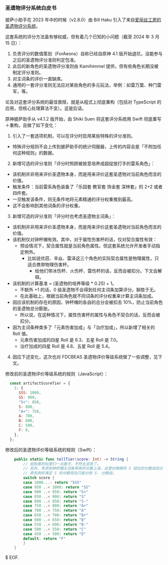### 圣遗物评分系统白皮书

披萨小助手在 2023 年中的时候（v2.8.0）由 Bill Haku 引入了来自[爱丽丝工房的圣遗物评分系统](https://github.com/Kamihimmel/artifactrating)。

这套系统的评分方法虽有够权威，但有着几个已知的小问题（截至 2024 年 3 月 15 日）：

1. 负责评分的数值策划（ForAeons）自称已经自原神 4.1 版开始退坑，没能参与之后的圣遗物评分准则判定包准。
2. 此后的新角色的圣遗物评分准则由 Kamihimmel 提供，但有些角色长期没被制定评分准则。
3. 对主词条的评价一直缺席。
4. 通用的一套评分准则无法应对某些角色的多元玩法，举例：如雷万葉、种门雷军，等。

论及对这套评分系统的最佳救赎，就是从程式上彻底重构（包括对 TypeScript 的应用，但核心处理算法不变）。这是后话。

原神披萨助手从 v4.1.2 版开始，由 Shiki Suen 将这套评分系统用 Swift 彻底重写＋重构，且做了如下变化：

1. 引入了一套选项机制，可以在评分时启用某些特殊的评分准则。
  - 特殊评分规则不会上传到披萨助手的统计伺服器，上传的内容会是「不附加任何这种规则」的数据。
2. 新增可选的评分准则「评分时照顾被故意培养成超绽放打手的雷系角色」：
  - 该机制并非用来评价圣遗物本身，而是用来评价这套圣遗物对当前角色而言的价值。
  - 触发条件：当前雷系角色装备了「乐园套 教官套 饰金套 深林套」的 2+2 或者四件套。
  - 一旦触发该条件，则无条件地将元素精通的评分权重推到最高。
  - 这不会影响到其他词条的评分权重。
3. 新增可选的评分准则「评分时也考虑圣遗物主词条」：
  - 该机制并非用来评价圣遗物本身，而是用来评价这套圣遗物对当前角色而言的价值。
  - 该机制仅对钟杯帽有效。其中，对于属性伤害杯的话，仅对契合属性有效：
    - 预设情况下，契合属性就是当前角色属性。但这套系统允许开发者手动指定例外。
      - 比如说优菈、辛焱、雷泽这三个角色的实际契合属性是物理属性，只适合携带物理伤害杯。
        - 给他们带冰伤杯、火伤杯、雷伤杯的话，反而会被扣分。下文会解释。
  - 该机制的计算基准 = (圣遗物的培养等级 * 0.25) + 1。
    - 不额外 +1 的话，0 级圣遗物不会得到任何主词条加算评分。聊胜于无。
    - 在此基础上，根据当前角色就不同词条的评分权重来计算主词条加成。
  - 因应该机制的存在的原因，钟杯帽的各自的总分会被扣去 10%，防止当前角色的圣遗物总分膨胀。
    - 所以说，在这种情况下，属性伤害杯的属性与角色不契合的话，反而会被扣分。
  - 因为主词条种类多了「元素伤害加成」与「治疗加成」，所以新增了相关的 Roll 值。
    - 元素伤害加成的四星 Roll 是 6.3、五星 Roll 是 7.0。
    - 治疗加成的四星 Roll 是 4.8、五星 Roll 是 5.4。
4. 因应下述变化，这次也对 FDCBEAS 圣遗物评价等级系统做了一些调整，见下文。

修改前的圣遗物评价等级系统的规则（JavaScript）：
```js
  const artifactScoreTier = {
    1: {
      SSS: 1000,
      SS: 900,
      "S+": 850,
      S: 800,
      "A+": 750,
      A: 700,
      B: 600,
      C: 500,
      F: 0,
    },
  };
```

修改后的圣遗物评价等级系统的规则（Swift）：
```swift
    public static func tellTier(score: Int) -> String {
        // 给脸黑的玩家们一点面子，不然太沮丧了。
        // 另外，考虑到钟杯帽主词条带来的分数上涨，这里也稍微将 S 段位的分数线划分得更严格一些。
        // 原先刚好满足 S 的分数现在只能分到 S- 分数段。
        switch score {
        case 1000...: return "SSS"
        case 950 ..< 1000: return "SS"
        case 900 ..< 950: return "S+"
        case 850 ..< 900: return "S"
        case 800 ..< 850: return "S-"
        case 750 ..< 800: return "A+"
        case 700 ..< 750: return "A"
        case 650 ..< 700: return "B+"
        case 600 ..< 650: return "B"
        case 550 ..< 600: return "B-"
        case 500 ..< 550: return "C"
        case 450 ..< 500: return "D"
        default: return "F"
        }
    }
```

$ EOF.
